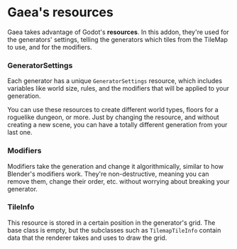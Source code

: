 # Gaea's resources

Gaea takes advantage of Godot's **resources**. In this addon, they're used for the generators' settings, telling the generators which tiles from the TileMap to use, and for the modifiers.

### GeneratorSettings
Each generator has a unique `GeneratorSettings` resource, which includes variables like world size, rules, and the modifiers that will be applied to your generation.

You can use these resources to create different world types, floors for a roguelike dungeon, or more. Just by changing the resource, and without creating a new scene, you can have a totally different generation from your last one.

### Modifiers
Modifiers take the generation and change it algorithmically, similar to how Blender's modifiers work. They're non-destructive, meaning you can remove them, change their order, etc. without worrying about breaking your generator.

### TileInfo
This resource is stored in a certain position in the generator's grid. The base class is empty, but the subclasses such as `TilemapTileInfo` contain data that the renderer takes and uses to draw the grid.
